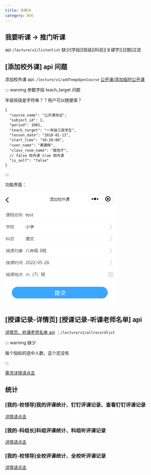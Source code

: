 ```yaml
---
title: 未解决
category: BUG
---
```


## 我要听课 -> 推门听课

api `/lecture/v1/listenlist` 缺少[学段][班级][科目][关键字][日期]过滤

## [添加校外课] api 问题

添加校外课 api: `/lecture/v1/addTempOpenCourse` [公开课/添加临时公开课](https://doc.shenduedu.com/#/小π智听/公开课/添加临时公开课)

::: warning 参数字段 teach_target 问题

年级班级是字符串？？用户可以随便填？

```json:no-line-numbers{5}
{
  "course_name": "公开课测试",
  "subject_id": 1,
  "period": 1001,
  "teach_target": "一年级三班学生",
  "lesson_date": "2018-01-13",
  "start_time": "10:20:00",
  "user_name": "黄建辉",
  "class_room_name": "报告厅",
  // false 校外课 true 校内课
  "is_self": "false"
}
```

:::

功能界面：

![](./image/CreateOutsideClass.png)

## [授课记录-详情页] [授课记录-听课老师名单] api

[详情页、听课老师名单 api](https://doc.shenduedu.com/#/小π智听/公开课/获取所有过程记录) ：`/lecture/v1/allrecordlist`

::: warning 缺少

每个指标的选中人数，这个还没有

:::

[需求详情请点击](https://oe3lc5.axshare.com/#id=742g8j&p=%E5%90%AC%E8%AF%84%E8%AF%BE%E8%AE%B0%E5%BD%95&g=1)

## 统计

### [我的-校领导]我的评课统计、钉钉评课记录、查看钉钉评课记录

[详情请点击](https://oe3lc5.axshare.com/#id=co74ar&p=%E6%88%91%E7%9A%84-%E6%99%AE%E9%80%9A%E8%80%81%E5%B8%88&g=1)

### [我的-科组长]科组评课统计、科组听评课记录

[详情请点击](https://oe3lc5.axshare.com/#id=x4o7fc&p=%E6%88%91%E7%9A%84-%E7%A7%91%E7%BB%84%E9%95%BF&g=1)

### [我的-校领导]全校评课统计、全校听评课记录

[详情请点击](https://oe3lc5.axshare.com/#id=12awli&p=%E6%88%91%E7%9A%84-%E6%A0%A1%E9%A2%86%E5%AF%BC&g=1)
